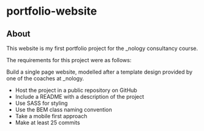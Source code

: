 # portfolio-website

## About

This website is my first portfolio project for the _nology consultancy course.


The requirements for this project were as follows:

Build a single page website, modelled after a template design provided by one of the coaches at _nology.

  - Host the project in a public repository on GitHub
  - Include a README with a description of the project
  - Use SASS for styling
  - Use the BEM class naming convention
  - Take a mobile first approach
  - Make at least 25 commits